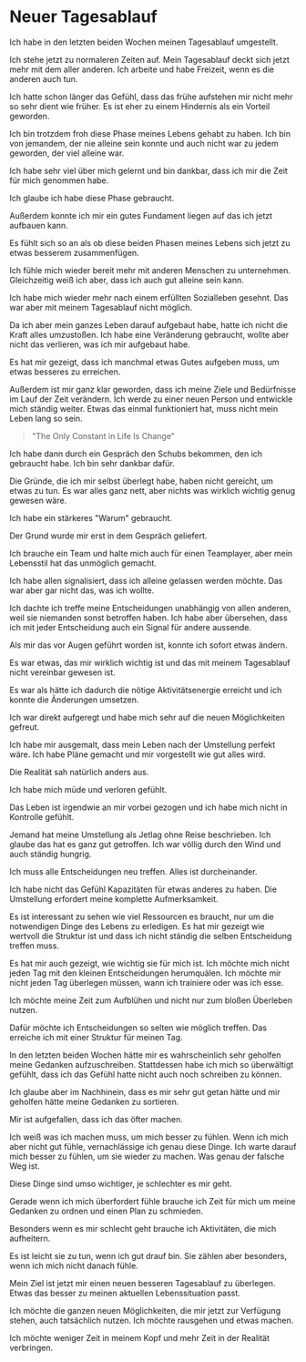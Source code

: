 # Neuer Tagesablauf

Ich habe in den letzten beiden Wochen meinen Tagesablauf umgestellt. 

Ich stehe jetzt zu normaleren Zeiten auf. Mein Tagesablauf deckt sich jetzt mehr mit dem aller anderen. Ich arbeite und habe Freizeit, wenn es die anderen auch tun.

Ich hatte schon länger das Gefühl, dass das frühe aufstehen mir nicht mehr so sehr dient wie früher. Es ist eher zu einem Hindernis als ein Vorteil geworden.

Ich bin trotzdem froh diese Phase meines Lebens gehabt zu haben. Ich bin von jemandem, der nie alleine sein konnte und auch nicht war zu jedem geworden, der viel alleine war. 

Ich habe sehr viel über mich gelernt und bin dankbar, dass ich mir die Zeit für mich genommen habe.

Ich glaube ich habe diese Phase gebraucht.

Außerdem konnte ich mir ein gutes Fundament liegen auf das ich jetzt aufbauen kann.

Es fühlt sich so an als ob diese beiden Phasen meines Lebens sich jetzt zu etwas besserem zusammenfügen.

Ich fühle mich wieder bereit mehr mit anderen Menschen zu unternehmen. Gleichzeitig weiß ich aber, dass ich auch gut alleine sein kann.

Ich habe mich wieder mehr nach einem erfüllten Sozialleben gesehnt. Das war aber mit meinem Tagesablauf nicht möglich.

Da ich aber mein ganzes Leben darauf aufgebaut habe, hatte ich nicht die Kraft alles umzustoßen. Ich habe eine Veränderung gebraucht, wollte aber nicht das verlieren, was ich mir aufgebaut habe.

Es hat mir gezeigt, dass ich manchmal etwas Gutes aufgeben muss, um etwas besseres zu erreichen.

Außerdem ist mir ganz klar geworden, dass ich meine Ziele und Bedürfnisse im Lauf der Zeit verändern. Ich werde zu einer neuen Person und entwickle mich ständig weiter. Etwas das einmal funktioniert hat, muss nicht mein Leben lang so sein.

> "The Only Constant in Life Is Change"

Ich habe dann durch ein Gespräch den Schubs bekommen, den ich gebraucht habe. Ich bin sehr dankbar dafür.

Die Gründe, die ich mir selbst überlegt habe, haben nicht gereicht, um etwas zu tun. Es war alles ganz nett, aber nichts was wirklich wichtig genug gewesen wäre.

Ich habe ein stärkeres "Warum" gebraucht.

Der Grund wurde mir erst in dem Gespräch geliefert.

Ich brauche ein Team und halte mich auch für einen Teamplayer, aber mein Lebensstil hat das unmöglich gemacht.

Ich habe allen signalisiert, dass ich alleine gelassen werden möchte. Das war aber gar nicht das, was ich wollte.

Ich dachte ich treffe meine Entscheidungen unabhängig von allen anderen, weil sie niemanden sonst betroffen haben. Ich habe aber übersehen, dass ich mit jeder Entscheidung auch ein Signal für andere aussende.

Als mir das vor Augen geführt worden ist, konnte ich sofort etwas ändern.

Es war etwas, das mir wirklich wichtig ist und das mit meinem Tagesablauf nicht vereinbar gewesen ist.

Es war als hätte ich dadurch die nötige Aktivitätsenergie erreicht und ich konnte die Änderungen umsetzen.

Ich war direkt aufgeregt und habe mich sehr auf die neuen Möglichkeiten gefreut.

Ich habe mir ausgemalt, dass mein Leben nach der Umstellung perfekt wäre. Ich habe Pläne gemacht und mir vorgestellt wie gut alles wird.

Die Realität sah natürlich anders aus.

Ich habe mich müde und verloren gefühlt. 

Das Leben ist irgendwie an mir vorbei gezogen und ich habe mich nicht in Kontrolle gefühlt.

Jemand hat meine Umstellung als Jetlag ohne Reise beschrieben. Ich glaube das hat es ganz gut getroffen. Ich war völlig durch den Wind und auch ständig hungrig.

Ich muss alle Entscheidungen neu treffen. Alles ist durcheinander.

Ich habe nicht das Gefühl Kapazitäten für etwas anderes zu haben. Die Umstellung erfordert meine komplette Aufmerksamkeit.

Es ist interessant zu sehen wie viel Ressourcen es braucht, nur um die notwendigen Dinge des Lebens zu erledigen. Es hat mir gezeigt wie wertvoll die Struktur ist und dass ich nicht ständig die selben Entscheidung treffen muss.

Es hat mir auch gezeigt, wie wichtig sie für mich ist. Ich möchte mich nicht jeden Tag mit den kleinen Entscheidungen herumquälen. Ich möchte mir nicht jeden Tag überlegen müssen, wann ich trainiere oder was ich esse.

Ich möchte meine Zeit zum Aufblühen und nicht nur zum bloßen Überleben nutzen. 

Dafür möchte ich Entscheidungen so selten wie möglich treffen. Das erreiche ich mit einer Struktur für meinen Tag.

In den letzten beiden Wochen hätte mir es wahrscheinlich sehr geholfen meine Gedanken aufzuschreiben. Stattdessen habe ich mich so überwältigt gefühlt, dass ich das Gefühl hatte nicht auch noch schreiben zu können. 

Ich glaube aber im Nachhinein, dass es mir sehr gut getan hätte und mir geholfen hätte meine Gedanken zu sortieren.

Mir ist aufgefallen, dass ich das öfter machen. 

Ich weiß was ich machen muss, um mich besser zu fühlen. Wenn ich mich aber nicht gut fühle, vernachlässige ich genau diese Dinge. Ich warte darauf mich besser zu fühlen, um sie wieder zu machen. Was genau der falsche Weg ist.

Diese Dinge sind umso wichtiger, je schlechter es mir geht.

Gerade wenn ich mich überfordert fühle brauche ich Zeit für mich um meine Gedanken zu ordnen und einen Plan zu schmieden.

Besonders wenn es mir schlecht geht brauche ich Aktivitäten, die mich aufheitern.

Es ist leicht sie zu tun, wenn ich gut drauf bin. Sie zählen aber besonders, wenn ich mich nicht danach fühle.

Mein Ziel ist jetzt mir einen neuen besseren Tagesablauf zu überlegen. Etwas das besser zu meinen aktuellen Lebenssituation passt.

Ich möchte die ganzen neuen Möglichkeiten, die mir jetzt zur Verfügung stehen, auch tatsächlich nutzen. Ich möchte rausgehen und etwas machen.

Ich möchte weniger Zeit in meinem Kopf und mehr Zeit in der Realität verbringen.